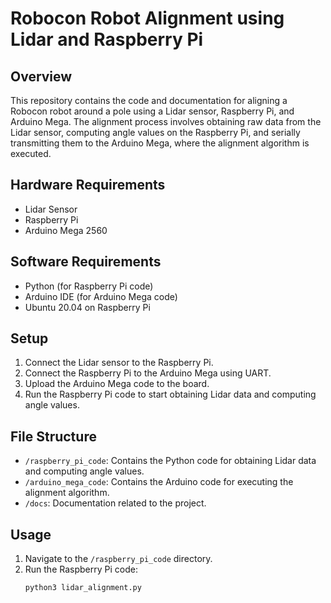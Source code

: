 # Robocon Robot Alignment using Lidar and Raspberry Pi

## Overview

This repository contains the code and documentation for aligning a Robocon robot around a pole using a Lidar sensor, Raspberry Pi, and Arduino Mega. The alignment process involves obtaining raw data from the Lidar sensor, computing angle values on the Raspberry Pi, and serially transmitting them to the Arduino Mega, where the alignment algorithm is executed.

## Hardware Requirements

- Lidar Sensor
- Raspberry Pi
- Arduino Mega 2560

## Software Requirements

- Python (for Raspberry Pi code)
- Arduino IDE (for Arduino Mega code)
- Ubuntu 20.04 on Raspberry Pi

## Setup

1. Connect the Lidar sensor to the Raspberry Pi.
2. Connect the Raspberry Pi to the Arduino Mega using UART.
3. Upload the Arduino Mega code to the board.
4. Run the Raspberry Pi code to start obtaining Lidar data and computing angle values.

## File Structure

- `/raspberry_pi_code`[](): Contains the Python code for obtaining Lidar data and computing angle values.
- `/arduino_mega_code`: Contains the Arduino code for executing the alignment algorithm.
- `/docs`: Documentation related to the project.

## Usage

1. Navigate to the `/raspberry_pi_code` directory.
2. Run the Raspberry Pi code:
   ```bash
   python3 lidar_alignment.py
   
  ```
